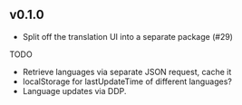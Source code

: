 ## v0.1.0

* Split off the translation UI into a separate package (#29)

TODO

* Retrieve languages via separate JSON request, cache it
* localStorage for lastUpdateTime of different languages?
* Language updates via DDP.
